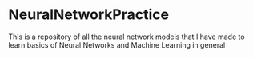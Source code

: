 # NeuralNetworkPractice
This is a repository of all the neural network models that I have made to learn basics of Neural Networks and Machine Learning in general
